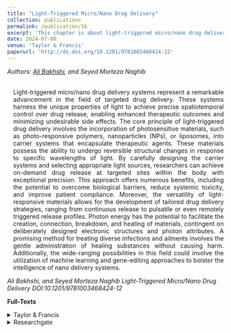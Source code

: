 ```yaml
---
title: "Light-Triggered Micro/Nano Drug Delivery"
collection: publications
permalink: /publication/16
excerpt: 'This chapter is about light-triggered micro/nano drug delivery.'
date: 2024-07-08
venue: 'Taylor & Francis'
paperurl: 'http://dx.doi.org/10.1201/9781003468424-12'
---
```

<address class="author">Authors: <a rel="author" href="https://bakhshiali.github.io">Ali Bakhshi</a>, and Seyed Morteza Naghib
</address><br>

<p align="justify" style="padding-left: 1em">
Light-triggered micro/nano drug delivery systems represent a remarkable advancement in the field of targeted drug delivery. 
  These systems harness the unique properties of light to achieve precise spatiotemporal control over drug release, enabling 
  enhanced therapeutic outcomes and minimizing undesirable side effects. The core principle of light-triggered drug delivery 
  involves the incorporation of photosensitive materials, such as photo-responsive polymers, nanoparticles (NPs), or liposomes, 
  into carrier systems that encapsulate therapeutic agents. These materials possess the ability to undergo reversible structural 
  changes in response to specific wavelengths of light. By carefully designing the carrier systems and selecting appropriate 
  light sources, researchers can achieve on-demand drug release at targeted sites within the body with exceptional precision. 
  This approach offers numerous benefits, including the potential to overcome biological barriers, reduce systemic toxicity, 
  and improve patient compliance. Moreover, the versatility of light-responsive materials allows for the development of 
  tailored drug delivery strategies, ranging from continuous release to pulsatile or even remotely triggered release profiles. 
  Photon energy has the potential to facilitate the creation, connection, breakdown, and heating of materials, contingent on 
  deliberately designed electronic structures and photon attributes. A promising method for treating diverse infections and 
  ailments involves the gentle administration of healing substances without causing harm. Additionally, the wide-ranging 
  possibilities in this field could involve the utilization of machine learning and gene-editing approaches to bolster the 
  intelligence of nano delivery systems.
</p>
<cite> Ali Bakhshi, and Seyed Morteza Naghib
Light-Triggered Micro/Nano Drug Delivery
DOI:10.1201/9781003468424-12
</cite>

<b>Full-Texts</b>
<details>
<summary>Taylor & Francis</summary>
  <a href="http://dx.doi.org/10.1201/9781003468424-12"> http://dx.doi.org/10.1201/9781003468424-12 </a>
</details>
<details>
<summary>Researchgate</summary>
  <a href="https://www.researchgate.net/publication/382035435_Light-Triggered_MicroNano_Drug_Delivery"> https://www.researchgate.net/publication/382035435_Light-Triggered_MicroNano_Drug_Delivery </a>
</details>
